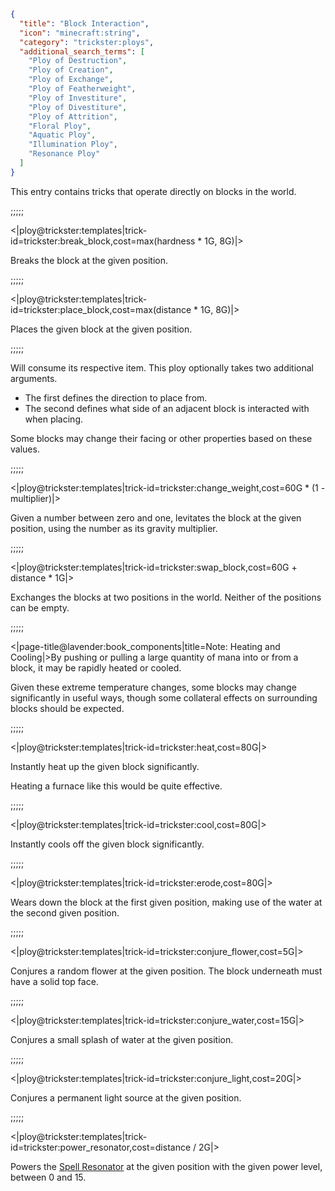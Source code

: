 ```json
{
  "title": "Block Interaction",
  "icon": "minecraft:string",
  "category": "trickster:ploys",
  "additional_search_terms": [
    "Ploy of Destruction",
    "Ploy of Creation",
    "Ploy of Exchange",
    "Ploy of Featherweight",
    "Ploy of Investiture",
    "Ploy of Divestiture",
    "Ploy of Attrition",
    "Floral Ploy",
    "Aquatic Ploy",
    "Illumination Ploy",
    "Resonance Ploy"
  ]
}
```

This entry contains tricks that operate directly on blocks in the world.

;;;;;

<|ploy@trickster:templates|trick-id=trickster:break_block,cost=max(hardness * 1G\, 8G)|>

Breaks the block at the given position. 

;;;;;

<|ploy@trickster:templates|trick-id=trickster:place_block,cost=max(distance * 1G\, 8G)|>

Places the given block at the given position.

;;;;;

Will consume its respective item. 
This ploy optionally takes two additional arguments. 

- The first defines the direction to place from.
- The second defines what side of an adjacent block is interacted with when placing.

Some blocks may change their facing or other properties based on these values.

;;;;;

<|ploy@trickster:templates|trick-id=trickster:change_weight,cost=60G * (1 - multiplier)|>

Given a number between zero and one, levitates the block at the given position, using the number as its gravity multiplier.

;;;;;

<|ploy@trickster:templates|trick-id=trickster:swap_block,cost=60G + distance * 1G|>

Exchanges the blocks at two positions in the world. Neither of the positions can be empty.

;;;;;

<|page-title@lavender:book_components|title=Note: Heating and Cooling|>By pushing or pulling a large quantity of mana into or from a block, it may be rapidly heated or cooled.


Given these extreme temperature changes, some blocks may change significantly in useful ways, 
though some collateral effects on surrounding blocks should be expected.

;;;;;

<|ploy@trickster:templates|trick-id=trickster:heat,cost=80G|>

Instantly heat up the given block significantly.


Heating a furnace like this would be quite effective.

;;;;;

<|ploy@trickster:templates|trick-id=trickster:cool,cost=80G|>

Instantly cools off the given block significantly.

;;;;;

<|ploy@trickster:templates|trick-id=trickster:erode,cost=80G|>

Wears down the block at the first given position, making use of the water at the second given position.

;;;;;

<|ploy@trickster:templates|trick-id=trickster:conjure_flower,cost=5G|>

Conjures a random flower at the given position.
The block underneath must have a solid top face.

;;;;;

<|ploy@trickster:templates|trick-id=trickster:conjure_water,cost=15G|>

Conjures a small splash of water at the given position.

;;;;;

<|ploy@trickster:templates|trick-id=trickster:conjure_light,cost=20G|>

Conjures a permanent light source at the given position.

;;;;;

<|ploy@trickster:templates|trick-id=trickster:power_resonator,cost=distance / 2G|>

Powers the [Spell Resonator](^trickster:items/spell_resonator) at the given position with the given power level, between 0 and 15.
